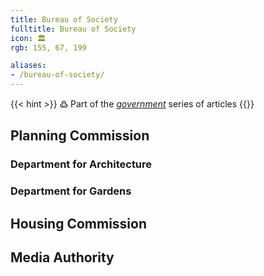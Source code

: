 ```yaml
---
title: Bureau of Society
fulltitle: Bureau of Society
icon: 🏛️
rgb: 155, 67, 199

aliases:
- /bureau-of-society/
---
```

{{< hint >}}
߷ Part of the *[government](/government/)* series of articles
{{</hint>}}

## Planning Commission

### Department for Architecture
### Department for Gardens

## Housing Commission
## Media Authority